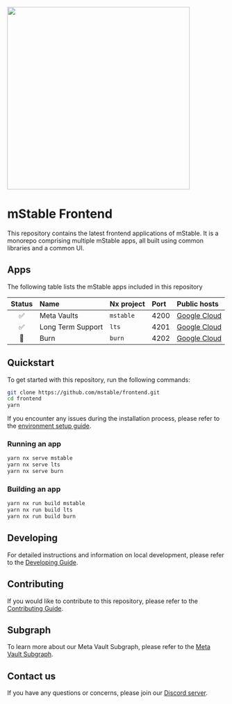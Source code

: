 <br/>
<img src="https://mstable.org/assets/img/email/mstable_logo_horizontal_black.png" width="420" >

<br />

# mStable Frontend

This repository contains the latest frontend applications of mStable. It is a monorepo comprising multiple mStable apps, all built using common libraries and a common UI.

## Apps

The following table lists the mStable apps included in this repository

| Status | Name              | Nx project | Port | Public hosts                                            |
| :---: | :---------------- | :--------- | :--- | :------------------------------------------------------ |
| ✅    | Meta Vaults       | `mstable`  | 4200 | [Google Cloud](https://yield.mstable.org/)              |
| ✅    | Long Term Support | `lts`      | 4201 | [Google Cloud](https://withdraw.mstable.org/) |
| 🚧    | Burn              | `burn`     | 4202 | [Google Cloud](https://burn-ec6bb--dev-f9ivvgmp.web.app/) |

## Quickstart
To get started with this repository, run the following commands:

```bash
git clone https://github.com/mstable/frontend.git
cd frontend
yarn
```
If you encounter any issues during the installation process, please refer to the [environment setup guide](./docs/DEVELOPING.md#environment-setup).

### Running an app

```bash
yarn nx serve mstable
yarn nx serve lts
yarn nx serve burn
```

### Building an app

```bash
yarn nx run build mstable
yarn nx run build lts
yarn nx run build burn
```

## Developing

For detailed instructions and information on local development, please refer to the [Developing Guide](./docs/DEVELOPING.md).

## Contributing

If you would like to contribute to this repository, please refer to the [Contributing Guide](./docs/CONTRIBUTING.md).

## Subgraph

To learn more about our Meta Vault Subgraph, please refer to the [Meta Vault Subgraph](./docs/SUBGRAPH.md).

## Contact us

If you have any questions or concerns, please join our [Discord server](https://discordapp.com/channels/525087739801239552/).

